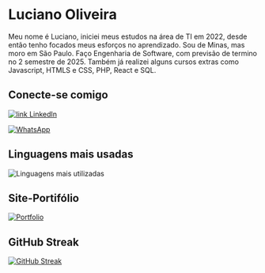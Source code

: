 # Luciano Oliveira

Meu nome é Luciano, iniciei meus estudos na área de TI em 2022, desde então tenho focados meus esforços no aprendizado. Sou de Minas, mas moro em São Paulo. Faço Engenharia de Software, com previsão de termino no 2 semestre de 2025. Também já realizei alguns cursos extras como Javascript, HTMLS e CSS, PHP, React e SQL. 

## Conecte-se comigo
[![link LinkedIn](https://img.shields.io/badge/LinkedIn-0077B5?style=for-the-badge&logo=linkedin&logoColor=white)](https://www.linkedin.com/in/luciano-oliveira-87a17682/)

[![WhatsApp](https://img.shields.io/badge/WhatsApp-25D366?style=for-the-badge&logo=whatsapp&logoColor=white)](https://wa.me/55011963591532)

## Linguagens mais usadas
![Linguagens mais utilizadas](https://github-readme-stats-git-masterrstaa-rickstaa.vercel.app/api/top-langs/?username=Oliveira2023&bg_color=000&border_color=30A3DC&title_color=E94D5F&text_color=FFF)

## Site-Portifólio
[![Portfolio](https://img.shields.io/badge/Portfolio-FF5722?style=for-the-badge&logo=todoist&logoColor=white)](https://oliveira2023.github.io/Luciano-site/portifolio.html)

## GitHub Streak
[![GitHub Streak](https://streak-stats.demolab.com/?user=Oliveira2023&theme=bear&background=000&border=30A3DC&dates=FFF)](https://git.io/streak-stats)

<!--
**Oliveira2023/Oliveira2023** is a ✨ _special_ ✨ repository because its `README.md` (this file) appears on your GitHub profile.

Here are some ideas to get you started:

- 🔭 I’m currently working on ...
- 🌱 I’m currently learning ...
- 👯 I’m looking to collaborate on ...
- 🤔 I’m looking for help with ...
- 💬 Ask me about ...
- 📫 How to reach me: ...
- 😄 Pronouns: ...
- ⚡ Fun fact: ...
-->
